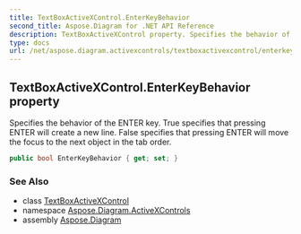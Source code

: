```yaml
---
title: TextBoxActiveXControl.EnterKeyBehavior
second_title: Aspose.Diagram for .NET API Reference
description: TextBoxActiveXControl property. Specifies the behavior of the ENTER key. True specifies that pressing ENTER will create a new line. False specifies that pressing ENTER will move the focus to the next object in the tab order
type: docs
url: /net/aspose.diagram.activexcontrols/textboxactivexcontrol/enterkeybehavior/
---
```

## TextBoxActiveXControl.EnterKeyBehavior property

Specifies the behavior of the ENTER key. True specifies that pressing ENTER will create a new line. False specifies that pressing ENTER will move the focus to the next object in the tab order.

```csharp
public bool EnterKeyBehavior { get; set; }
```

### See Also

* class [TextBoxActiveXControl](../)
* namespace [Aspose.Diagram.ActiveXControls](../../textboxactivexcontrol/)
* assembly [Aspose.Diagram](../../../)


